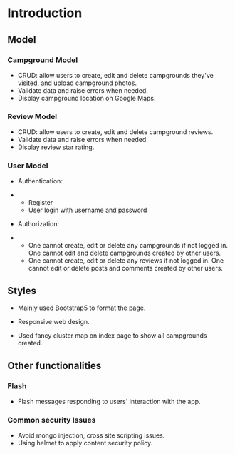 # Introduction

## Model

### Campground Model

- CRUD: allow users to create, edit and delete campgrounds they've visited, and upload campground photos.
- Validate data and raise errors when needed.
- Display campground location on Google Maps.

### Review Model

- CRUD: allow users to create, edit and delete campground reviews.
- Validate data and raise errors when needed.
- Display review star rating.

### User Model

- Authentication:

- - Register
  - User login with username and password

- Authorization:

- - One cannot create, edit or delete any campgrounds if not logged in. One cannot edit and delete campgrounds created by other users. 
  - One cannot create, edit or delete any reviews if not logged in. One cannot edit or delete posts and comments created by other users.

## Styles

- Mainly used Bootstrap5 to format the page.

- Responsive web design.
- Used fancy cluster map on index page to show all campgrounds created.

## Other functionalities

### Flash

- Flash messages responding to users' interaction with the app.

### Common security Issues

- Avoid mongo injection, cross site scripting issues.
- Using helmet to apply content security policy.





 
